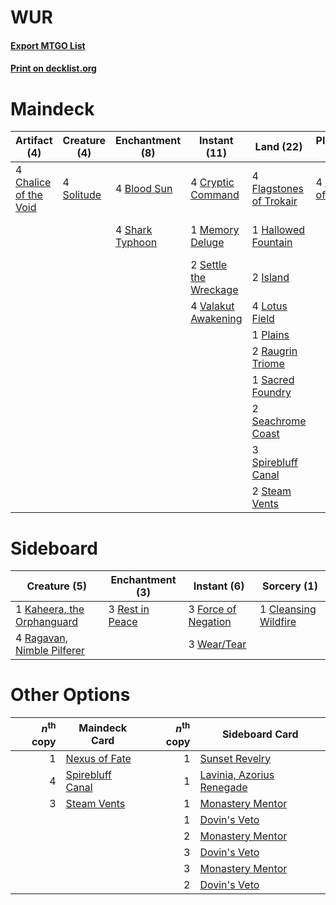 # WUR

#### [Export MTGO List](../collection/WUR/WUR.txt)
#### [Print on decklist.org](http://decklist.org/?deckmain=4%09Blood%20Sun%0A4%09Chalice%20of%20the%20Void%0A3%09Cleansing%20Wildfire%0A4%09Cryptic%20Command%0A4%09Flagstones%20of%20Trokair%0A1%09Hallowed%20Fountain%0A2%09Island%0A4%09Lotus%20Field%0A1%09Memory%20Deluge%0A1%09Plains%0A4%09Prismatic%20Ending%0A2%09Raugrin%20Triome%0A1%09Sacred%20Foundry%0A2%09Seachrome%20Coast%0A2%09Settle%20the%20Wreckage%0A4%09Shark%20Typhoon%0A4%09Solitude%0A3%09Spirebluff%20Canal%0A2%09Steam%20Vents%0A4%09Teferi,%20Hero%20of%20Dominaria%0A4%09Valakut%20Awakening&deckside=1%09Cleansing%20Wildfire%0A3%09Force%20of%20Negation%0A1%09Kaheera,%20the%20Orphanguard%0A4%09Ragavan,%20Nimble%20Pilferer%0A3%09Rest%20in%20Peace%0A3%09Wear/Tear)
# Maindeck

|                                          Artifact (4)                                          |                                    Creature (4)                                     |                                     Enchantment (8)                                      |                                          Instant (11)                                          |                                            Land (22)                                             |                                           Planeswalker (4)                                           |                                          Sorcery (7)                                          |
|------------------------------------------------------------------------------------------------|-------------------------------------------------------------------------------------|------------------------------------------------------------------------------------------|------------------------------------------------------------------------------------------------|--------------------------------------------------------------------------------------------------|------------------------------------------------------------------------------------------------------|-----------------------------------------------------------------------------------------------|
|4 [Chalice of the Void](http://gatherer.wizards.com/Pages/Card/Details.aspx?multiverseid=442211)|4 [Solitude](http://gatherer.wizards.com/Pages/Card/Details.aspx?multiverseid=522108)|4 [Blood Sun](http://gatherer.wizards.com/Pages/Card/Details.aspx?multiverseid=439749)    |4 [Cryptic Command](http://gatherer.wizards.com/Pages/Card/Details.aspx?multiverseid=438614)    |4 [Flagstones of Trokair](http://gatherer.wizards.com/Pages/Card/Details.aspx?multiverseid=116733)|4 [Teferi, Hero of Dominaria](http://gatherer.wizards.com/Pages/Card/Details.aspx?multiverseid=443095)|3 [Cleansing Wildfire](http://gatherer.wizards.com/Pages/Card/Details.aspx?multiverseid=491777)|
|                                                                                                |                                                                                     |4 [Shark Typhoon](http://gatherer.wizards.com/Pages/Card/Details.aspx?multiverseid=479587)|1 [Memory Deluge](http://gatherer.wizards.com/Pages/Card/Details.aspx?multiverseid=534825)      |1 [Hallowed Fountain](http://gatherer.wizards.com/Pages/Card/Details.aspx?multiverseid=97071)     |                                                                                                      |4 [Prismatic Ending](http://gatherer.wizards.com/Pages/Card/Details.aspx?multiverseid=522101)  |
|                                                                                                |                                                                                     |                                                                                          |2 [Settle the Wreckage](http://gatherer.wizards.com/Pages/Card/Details.aspx?multiverseid=435186)|2 [Island](http://gatherer.wizards.com/Pages/Card/Details.aspx?multiverseid=439857)               |                                                                                                      |                                                                                               |
|                                                                                                |                                                                                     |                                                                                          |4 [Valakut Awakening](http://gatherer.wizards.com/Pages/Card/Details.aspx?multiverseid=491818)  |4 [Lotus Field](http://gatherer.wizards.com/Pages/Card/Details.aspx?multiverseid=467003)          |                                                                                                      |                                                                                               |
|                                                                                                |                                                                                     |                                                                                          |                                                                                                |1 [Plains](http://gatherer.wizards.com/Pages/Card/Details.aspx?multiverseid=439856)               |                                                                                                      |                                                                                               |
|                                                                                                |                                                                                     |                                                                                          |                                                                                                |2 [Raugrin Triome](http://gatherer.wizards.com/Pages/Card/Details.aspx?multiverseid=479771)       |                                                                                                      |                                                                                               |
|                                                                                                |                                                                                     |                                                                                          |                                                                                                |1 [Sacred Foundry](http://gatherer.wizards.com/Pages/Card/Details.aspx?multiverseid=405106)       |                                                                                                      |                                                                                               |
|                                                                                                |                                                                                     |                                                                                          |                                                                                                |2 [Seachrome Coast](http://gatherer.wizards.com/Pages/Card/Details.aspx?multiverseid=209399)      |                                                                                                      |                                                                                               |
|                                                                                                |                                                                                     |                                                                                          |                                                                                                |3 [Spirebluff Canal](http://gatherer.wizards.com/Pages/Card/Details.aspx?multiverseid=417822)     |                                                                                                      |                                                                                               |
|                                                                                                |                                                                                     |                                                                                          |                                                                                                |2 [Steam Vents](http://gatherer.wizards.com/Pages/Card/Details.aspx?multiverseid=405109)          |                                                                                                      |                                                                                               |


# Sideboard

|                                            Creature (5)                                             |                                     Enchantment (3)                                      |                                         Instant (6)                                          |                                          Sorcery (1)                                          |
|-----------------------------------------------------------------------------------------------------|------------------------------------------------------------------------------------------|----------------------------------------------------------------------------------------------|-----------------------------------------------------------------------------------------------|
|1 [Kaheera, the Orphanguard](http://gatherer.wizards.com/Pages/Card/Details.aspx?multiverseid=479744)|3 [Rest in Peace](http://gatherer.wizards.com/Pages/Card/Details.aspx?multiverseid=442021)|3 [Force of Negation](http://gatherer.wizards.com/Pages/Card/Details.aspx?multiverseid=464001)|1 [Cleansing Wildfire](http://gatherer.wizards.com/Pages/Card/Details.aspx?multiverseid=491777)|
|4 [Ragavan, Nimble Pilferer](http://gatherer.wizards.com/Pages/Card/Details.aspx?multiverseid=522214)|                                                                                          |3 [Wear/Tear](http://gatherer.wizards.com/Pages/Card/Details.aspx?multiverseid=368950)        |                                                                                               |


# Other Options

|*n*<sup>th</sup> copy|                                       Maindeck Card                                       |*n*<sup>th</sup> copy|                                           Sideboard Card                                           |
|--------------------:|-------------------------------------------------------------------------------------------|--------------------:|----------------------------------------------------------------------------------------------------|
|                    1|[Nexus of Fate](http://gatherer.wizards.com/Pages/Card/Details.aspx?multiverseid=450253)   |                    1|[Sunset Revelry](http://gatherer.wizards.com/Pages/Card/Details.aspx?multiverseid=534796)           |
|                    4|[Spirebluff Canal](http://gatherer.wizards.com/Pages/Card/Details.aspx?multiverseid=417822)|                    1|[Lavinia, Azorius Renegade](http://gatherer.wizards.com/Pages/Card/Details.aspx?multiverseid=457333)|
|                    3|[Steam Vents](http://gatherer.wizards.com/Pages/Card/Details.aspx?multiverseid=405109)     |                    1|[Monastery Mentor](http://gatherer.wizards.com/Pages/Card/Details.aspx?multiverseid=391883)         |
|                     |                                                                                           |                    1|[Dovin's Veto](http://gatherer.wizards.com/Pages/Card/Details.aspx?multiverseid=461120)             |
|                     |                                                                                           |                    2|[Monastery Mentor](http://gatherer.wizards.com/Pages/Card/Details.aspx?multiverseid=391883)         |
|                     |                                                                                           |                    3|[Dovin's Veto](http://gatherer.wizards.com/Pages/Card/Details.aspx?multiverseid=461120)             |
|                     |                                                                                           |                    3|[Monastery Mentor](http://gatherer.wizards.com/Pages/Card/Details.aspx?multiverseid=391883)         |
|                     |                                                                                           |                    2|[Dovin's Veto](http://gatherer.wizards.com/Pages/Card/Details.aspx?multiverseid=461120)             |

